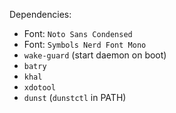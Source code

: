 Dependencies:

- Font: `Noto Sans Condensed`
- Font: `Symbols Nerd Font Mono`
- `wake-guard` (start daemon on boot)
- `batry`
- `khal`
- `xdotool`
- `dunst` (`dunstctl` in PATH)
